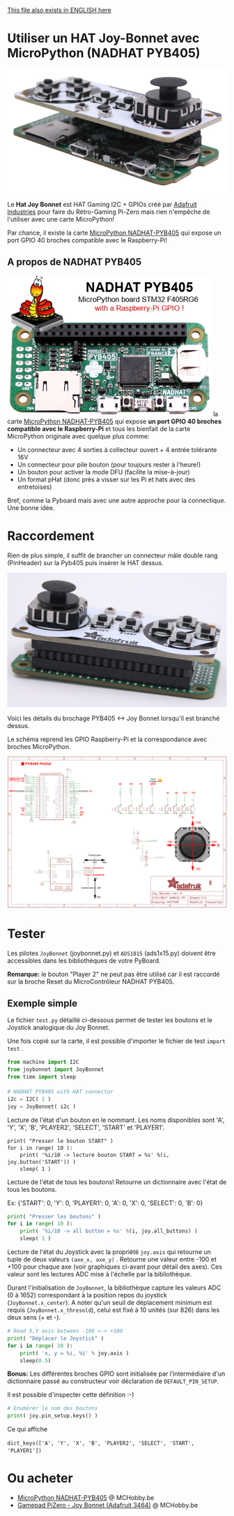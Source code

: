 [This file also exists in ENGLISH here](readme_ENG.md)

# Utiliser un HAT Joy-Bonnet avec MicroPython (NADHAT PYB405)

![Hat Joy Bonnet sur NADHAT PYB405](docs/_static/pyb405-to-joy-bonnet.jpg)

Le __Hat Joy Bonnet__ est HAT Gaming I2C + GPIOs créé par [Adafruit Industries](https://www.adafruit.com) pour faire du Rétro-Gaming Pi-Zero mais rien n'empêche de l'utiliser avec une carte MicroPython!

Par chance, il existe la carte [MicroPython NADHAT-PYB405](https://shop.mchobby.be/fr/micropython/1653-hat-micropython-pyb405-nadhat-3232100016538-garatronic.html) qui expose un port GPIO 40 broches compatible avec le Raspberry-Pi!

## A propos de NADHAT PYB405
![Carte MicroPython NADHAT PYB405](../docs/_static/NADHAT-PYB405.jpg)
la carte [MicroPython NADHAT-PYB405](https://shop.mchobby.be/fr/micropython/1653-hat-micropython-pyb405-nadhat-3232100016538-garatronic.html) qui expose __un port GPIO 40 broches compatible avec le Raspberry-Pi__ et tous les bienfait de la carte MicroPython originale avec quelque plus comme:

* Un connecteur avec 4 sorties à collecteur ouvert + 4 entrée tolérante 16V
* Un connecteur pour pile bouton (pour toujours rester à l'heure!)
* Un bouton pour activer la mode DFU (facilite la mise-à-jour)
* Un format pHat (donc près a visser sur les Pi et hats avec des entretoises)

Bref, comme la Pyboard mais avec une autre approche pour la connectique. Une bonne idée.

# Raccordement
Rien de plus simple, il suffit de brancher un connecteur mâle double rang (PinHeader) sur la Pyb405 puis insérer le HAT dessus.

![Hat Joy Bonnet sur NADHAT PYB405](docs/_static/pyb405-to-joy-bonnet_2.jpg)

Voici les détails du brochage PYB405 <-> Joy Bonnet lorsqu'il est branché dessus.

Le schéma reprend les GPIO Raspberry-Pi et la correspondance avec broches MicroPython.

![Hat Joy Bonnet -> NADHAT PYB405](docs/_static/gaming_schem-to-hat.jpg)

# Tester
Les pilotes `JoyBonnet` (joybonnet.py) et `ADS1015` (ads1x15.py) doivent être accessibles dans les bibliothèques de votre PyBoard.

__Remarque:__ le bouton "Player 2" ne peut pas être utilisé car il est raccordé sur la broche Reset du MicroContrôleur NADHAT PYB405.

## Exemple simple
Le fichier `test.py` détaillé ci-dessous permet de tester les boutons et le Joystick analogique du Joy Bonnet.

Une fois copié sur la carte, il est possible d'importer le fichier de test `import test` .

``` python
from machine import I2C
from joybonnet import JoyBonnet
from time import sleep

# NADHAT PYB405 with HAT connector
i2c = I2C( 1 )
joy = JoyBonnet( i2c )
```

Lecture de l'état d'un bouton en le nommant. Les noms disponibles sont 'A', 'Y', 'X', 'B', 'PLAYER2', 'SELECT', 'START' et 'PLAYER1'.

```
print( "Presser le bouton START" )
for i in range( 10 ):
	print( '%i/10 -> lecture bouton START = %s' %(i, joy.button('START')) )
	sleep( 1 )
```

Lecture de l'état de tous les boutons! Retourne un dictionnaire avec l'état de tous les boutons.

Ex: {'START': 0, 'Y': 0, 'PLAYER1': 0, 'A': 0, 'X': 0, 'SELECT': 0, 'B': 0}

``` python
print( "Presser les boutons" )
for i in range( 10 ):
	print( '%i/10 -> all button = %s' %(i, joy.all_buttons) )
	sleep( 1 )
```

Lecture de l'état du Joystick avec la propriété `joy.axis` qui retourne un tuple de deux valeurs `(axe_x, axe_y)` . Retourne une valeur entre -100 et +100 pour chaque axe (voir graphiques ci-avant pour détail des axes). Ces valeur sont les lectures ADC mise à l'échelle par la bibliothèque.

Durant l'initialisation de `JoyBonnet`, la bibliothèque capture les valeurs ADC (0 à 1652) correspondant à la position repos du joystick (`JoyBonnet.x_center`). A noter qu'un seuil de déplacement minimum est requis (`JoyBonnet.x_thresold`), celui est fixé à 10 unités (sur 826) dans les deux sens (+ et -).

``` python
# Read X,Y axis between -100 <-> +100
print( "Déplacer le Joystick" )
for i in range( 20 ):
	print( 'x, y = %i, %i' % joy.axis )
	sleep(0.5)
```

__Bonus:__ Les différentes broches GPIO sont initialisée par l’intermédiaire d'un dictionnaire passé au constructeur voir déclaration de `DEFAULT_PIN_SETUP`.

Il est possible d'inspecter cette définition :-)

``` python
# Enumérer le nom des boutons
print( joy.pin_setup.keys() )
```
Ce qui affiche

`dict_keys(['A', 'Y', 'X', 'B', 'PLAYER2', 'SELECT', 'START', 'PLAYER1'])`

# Ou acheter
* [MicroPython NADHAT-PYB405](https://shop.mchobby.be/fr/micropython/1653-hat-micropython-pyb405-nadhat-3232100016538-garatronic.html) @ MCHobby.be
* [Gamepad PiZero - Joy Bonnet (Adafruit 3464)](https://shop.mchobby.be/fr/pi-zero-w/1116-gamepad-pizero-joy-bonnet-3232100011168-adafruit.html) @ MCHobby.be
